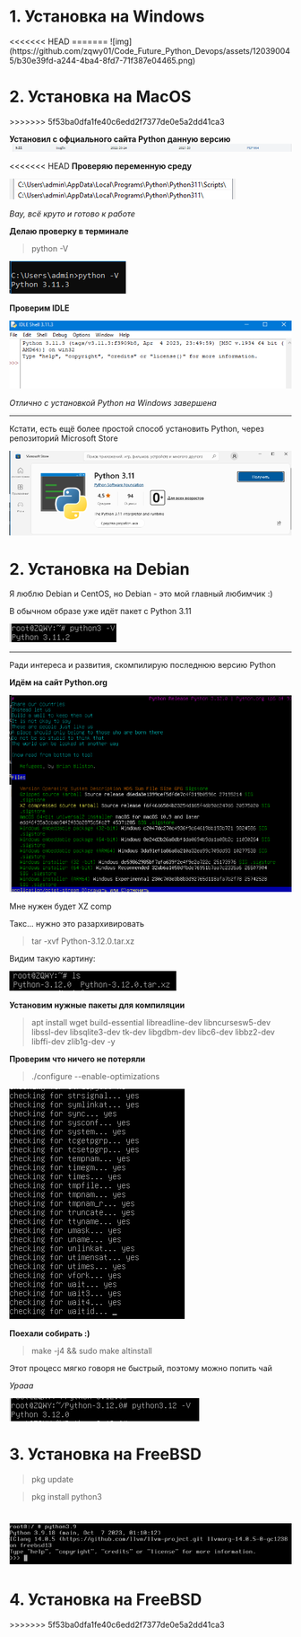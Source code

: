 <h1>1. Установка на Windows</h1>
<<<<<<< HEAD
=======
![img](https://github.com/zqwy01/Code_Future_Python_Devops/assets/120390045/b30e39fd-a244-4ba4-8fd7-71f387e04465.png)
<h1>2. Установка на MacOS</h1>
>>>>>>> 5f53ba0dfa1fe40c6edd2f7377de0e5a2dd41ca3

**Установил с офциального сайта Python данную версию**
![img_1.png](img_1.png)

<<<<<<< HEAD
**Проверяю переменную среду**

![img_3.png](img_3.png)

*Вау, всё круто и готово к работе*

**Делаю проверку в терминале**
>python -V

![img_2.png](img_2.png)

**Проверим IDLE**

![img_4.png](img_4.png)

*Отлично с установкой Python на Windows завершена*
___
Кстати, есть ещё более простой способ установить Python, через репозиторий Microsoft Store

![img_5.png](img_5.png)

<h1>2. Установка на Debian</h1>

Я люблю Debian и CentOS, но Debian - это мой главный любимчик :)

В обычном образе уже идёт пакет с Python 3.11

![img_6.png](img_6.png)

___
Ради интереса и развития, скомпилирую последнюю версию Python

**Идём на сайт Python.org**

![img_9.png](img_9.png)

Мне нужен будет XZ comp

Такс... нужно это разархивировать 
>tar -xvf Python-3.12.0.tar.xz

Видим такую картину:

![img_8.png](img_8.png)

**Установим нужные пакеты для компиляции**
>apt install wget build-essential libreadline-dev libncursesw5-dev libssl-dev libsqlite3-dev tk-dev libgdbm-dev libc6-dev libbz2-dev libffi-dev zlib1g-dev -y

**Проверим что ничего не потеряли**
>./configure --enable-optimizations

![img_10.png](img_10.png)

**Поехали собирать :)**
>make -j4 && sudo make altinstall

Этот процесс мягко говоря не быстрый, поэтому можно попить чай

*Урааа*

![img_11.png](img_11.png)


<h1>3. Установка на FreeBSD</h1>

>pkg update

>pkg install python3

![img_12.png](img_12.png)
=======
<h1>4. Установка на FreeBSD</h1>
>>>>>>> 5f53ba0dfa1fe40c6edd2f7377de0e5a2dd41ca3
